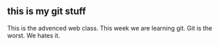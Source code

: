 ## this is my git stuff ##
This is the advenced web class. 
This week we are learning git. 
Git is the worst. We hates it.